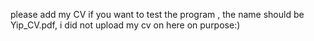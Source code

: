 please add my CV if you want to test the program , the name should be Yip_CV.pdf, i did not upload my cv on here on purpose:)
